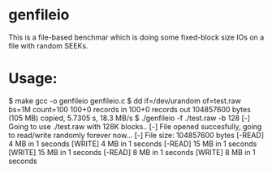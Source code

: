 genfileio
=========

This is a file-based benchmar which is doing some fixed-block size IOs on a file with random SEEKs.

Usage:
======

$ make
gcc -o genfileio genfileio.c
$ dd if=/dev/urandom of=test.raw bs=1M count=100
100+0 records in
100+0 records out
104857600 bytes (105 MB) copied, 5.7305 s, 18.3 MB/s
$ ./genfileio -f ./test.raw -b 128
[-] Going to use ./test.raw with 128K blocks..
[-] File opened succesfully, going to read/write randomly forever now...
[-] File size: 104857600 bytes
	[-READ] 4 MB in 1 seconds
	[WRITE] 4 MB in 1 seconds
	[-READ] 15 MB in 1 seconds
	[WRITE] 15 MB in 1 seconds
	[-READ] 8 MB in 1 seconds
	[WRITE] 8 MB in 1 seconds
